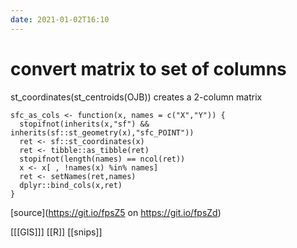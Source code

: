 ```yaml
---
date: 2021-01-02T16:10
---
```


# convert matrix to set of columns

st_coordinates(st_centroids(OJB)) creates a 2-column matrix

    sfc_as_cols <- function(x, names = c("X","Y")) {
      stopifnot(inherits(x,"sf") && inherits(sf::st_geometry(x),"sfc_POINT"))
      ret <- sf::st_coordinates(x)
      ret <- tibble::as_tibble(ret)
      stopifnot(length(names) == ncol(ret))
      x <- x[ , !names(x) %in% names]
      ret <- setNames(ret,names)
      dplyr::bind_cols(x,ret)
    } 

[source](https://git.io/fpsZ5 on https://git.io/fpsZd)

[[[GIS]]]
[[R]]
[[snips]]